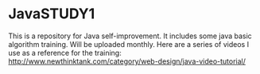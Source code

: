 JavaSTUDY1
==========
This is a repository for Java self-improvement. It includes some java basic algorithm training. Will be uploaded monthly.
Here are a series of videos I use as a reference for the training: 
http://www.newthinktank.com/category/web-design/java-video-tutorial/